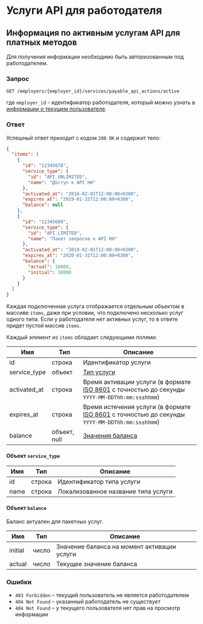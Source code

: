 # Услуги API для работодателя

<a name="payable-api-actions"></a>
## Информация по активным услугам API для платных методов

Для получения информации необходимо быть авторизованным под работодателем.

### Запрос

```
GET /employers/{employer_id}/services/payable_api_actions/active
```
где `employer_id` - идентификатор работодателя, который можно узнать в
[информации о текущем пользователе](../me.md#employer-info).

### Ответ

Успешный ответ приходит с кодом `200 OK` и содержит тело:

```json
{
  "items": [
    {
      "id": "12345678",
      "service_type": {
        "id": "API_UNLIMITED",
        "name": "Доступ к API HH"
      },
      "activated_at": "2018-02-01T12:00:00+0300",
      "expires_at": "2019-01-31T12:00:00+0300",
      "balance": null
    },
    {
      "id": "12345680",
      "service_type": {
        "id": "API_LIMITED",
        "name": "Пакет запросов к API HH"
      },
      "activated_at": "2019-02-01T12:00:00+0300",
      "expires_at": "2020-01-31T12:00:00+0300",
      "balance": {
        "actual": 10000,
        "initial": 10000
      }
    }
  ]
}
```

Каждая подключенная услуга отображается отдельным объектом в массиве `items`, 
даже при условии, что подключено несколько услуг одного типа.
Если у работодателя нет активных услуг, то в ответе придет пустой массив `items`.

Каждый элемент из `items` обладает следующими полями:

Имя | Тип | Описание
---|---|---
id | строка | Идентификатор услуги
service_type | объект | [Тип услуги](#service-type)
activated_at | строка | Время активации услуги (в формате [ISO 8601](../general.md#date-format) с точностью до секунды `YYYY-MM-DDThh:mm:ss±hhmm`)
expires_at | строка | Время истечения услуги (в формате [ISO 8601](../general.md#date-format) с точностью до секунды `YYYY-MM-DDThh:mm:ss±hhmm`)
balance | объект, null | [Значения баланса](#balance)

<a name="service-type"></a>
#### Объект `service_type`

Имя | Тип | Описание
---|---|---
id | строка | Идентификатор типа услуги
name | строка | Локализованное название типа услуги

<a name="balance"></a>
#### Объект `balance`

Баланс актуален для пакетных услуг.

Имя | Тип | Описание
---|---|---
initial | число | Значение баланса на момент активации услуги
actual | число | Текущее значение баланса

### Ошибки

* `403 Forbidden` – текущий пользователь не является работодателем
* `404 Not Found` – указанный работодатель не существует
* `404 Not Found` – у текущего пользователя нет прав на просмотр информации
